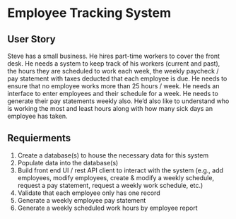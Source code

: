# Employee Tracking System

## User Story
Steve has a small business.  He hires part-time workers to cover the front desk.  He needs a system to keep track of his workers (current and past), the hours they are scheduled to work each week, the weekly paycheck / pay statement with taxes deducted that each employee is due.  He needs to ensure that no employee works more than 25 hours / week.  He needs an interface to enter employees and their schedule for a week.  He needs to generate their pay statements weekly also.  He’d also like to understand who is working the most and least hours along with how many sick days an employee has taken.

## Requierments
1.	Create a database(s) to house the necessary data for this system
2.	Populate data into the database(s)
3.	Build front end UI / rest API client to interact with the system (e.g., add employees, modify employees, create & modify a weekly schedule, request a pay statement, request a weekly work schedule, etc.)
4.	Validate that each employee only has one record
5.	Generate a weekly employee pay statement  
6.	Generate a weekly scheduled work hours by employee report
